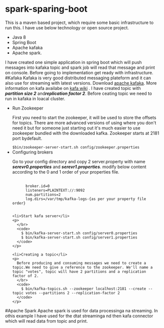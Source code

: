 # spark-sparing-boot
This is a maven based project, which require some basic infrastructure to run this. I have use below technology or open source project.
<ul>
<li>Java 8</li>
<li>Spring Boot</li>
<li>Apache kafaka</li> 
<li>Apache spark.</li>
</ul>
I have created one simple application in spring boot which will push messages into kafaka topic and spark job will read that message and print on console.
Before going to implementation get ready with infrastructure.
#Kafaka 
Kafaka is very good distributed messaging plateform and it can also use for streaming with latest versions.
Download <a href="https://www.apache.org/dyn/closer.cgi?path=/kafka/0.10.1.0/kafka_2.11-0.10.1.0.tgz">apache kafaka</a>.
More information on kafa availabe on <a href="https://kafka.apache.org/intro">kafa wiki</a> .
I have created topic with <i><b>partition size 2</b></i> and<i><b>replication factor 2</b></i>.
Before ceating topic we need to run in kafaka in loacal cluster.
<ul>
<li> Run Zookeeper</li>
    <p>First you need to start the zookeeper, it will be used to store the offsets for topics. There are more advanced versions of using where you don't need it but for someone just starting out it's much easier to use zookeeper bundled with the downloaded kafka. Zookeeper starts at 2181 port bydefault.</p>
    <code>$bin/zookeeper-server-start.sh config/zookeeper.properties</code>
    <li>Configuring brokers</li>
    <p>
    Go to your config directory and copy 2 server.property with name <i><b>serevr0.properties</b></i> and <i><b>serevr1.properties</b></i>. 
    modify below content according to the 0 and 1 order of your properties file.
    </br>
    </br>
    <code>
      broker.id=0
      listeners=PLAINTEXT://:9092
      num.partitions=2
      log.dirs=/var/tmp/kafka-logs-{as per your property file order}
    </code>
    </p>
    
    <li>Start kafa server</li>
    <p>
      </br>
      <code>
        $ bin/kafka-server-start.sh config/server0.properties
        $ bin/kafka-server-start.sh config/server1.properties
      </code>
    </p>
    
    <li>Creating a topic</li>
    <p>
      Before producing and consuming messages we need to create a topic.We need to give a reference to the zookeeper. We'll name a topic "votes", topic will have 2 partitions and a replication factor of 2.
      </br>
      <code>
        $ bin/kafka-topics.sh --zookeeper localhost:2181 --create --topic votes --partitions 2 --replication-factor 2
      </code>
    </p>
</ul>


#Apache Spark
Apache spark is used for data processinga na streaming. In othis example I have used for the dtat streaminga nd then kafa connector which will read data from topic and print. 



 
